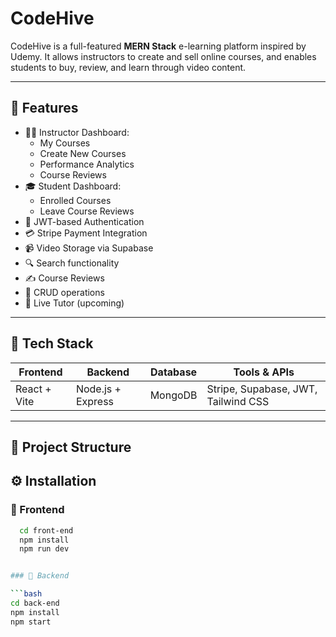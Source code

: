 # CodeHive

CodeHive is a full-featured **MERN Stack** e-learning platform inspired by Udemy. It allows instructors to create and sell online courses, and enables students to buy, review, and learn through video content.

---

## 🚀 Features

- 🧑‍🏫 Instructor Dashboard:
  - My Courses
  - Create New Courses
  - Performance Analytics
  - Course Reviews
- 🎓 Student Dashboard:
  - Enrolled Courses
  - Leave Course Reviews
- 🔐 JWT-based Authentication
- 💳 Stripe Payment Integration
- 📹 Video Storage via Supabase
- 🔍 Search functionality
- ✍️ Course Reviews
- 🔄 CRUD operations
- 📡 Live Tutor (upcoming)

---

## 🧱 Tech Stack

| Frontend        | Backend         | Database     | Tools & APIs                   |
|-----------------|------------------|--------------|--------------------------------|
| React + Vite    | Node.js + Express | MongoDB      | Stripe, Supabase, JWT, Tailwind CSS |

---

## 📁 Project Structure

## ⚙️ Installation

### 🔹 Frontend

```bash
  cd front-end
  npm install
  npm run dev


### 🔹 Backend

```bash
cd back-end
npm install
npm start

 
 
